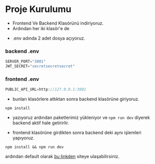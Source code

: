 
# Proje Kurulumu

* Frontend Ve Backend Klasörünü indiriyoruz. 
* Ardından her iki klasör'e de 
- .env adında 2 adet dosya açıyoruz.

### backend .env

```js
SERVER_PORT="3001"
JWT_SECRET="secretsecretsecret"
```

### frontend .env

```js
PUBLIC_API_URL=http://127.0.0.1:3001
```

- bunları klasörlere attıktan sonra backend klasörüne giriyoruz.

```
npm install
```
- yazıyoruz ardından paketlerimiz yükleniyor ve `npm run dev` diyerek backend aktif hale getirirlir.


- frontend klasörüne girdikten sonra backend deki aynı işlemleri yapıyoruz.
```
npm install && npm run dev
```

ardından default olarak [bu linkden](http://localhost:3000) siteye ulaşabilirsiniz.


